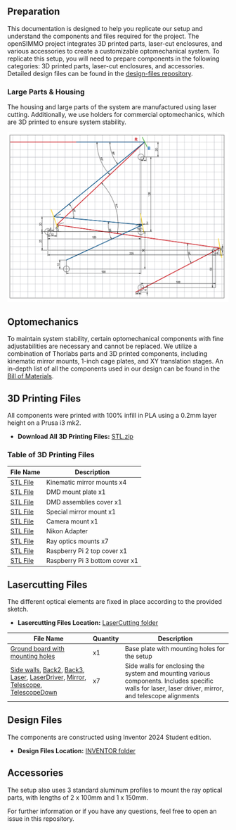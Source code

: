 ## Preparation

This documentation is designed to help you replicate our setup and understand the components and files required for the project. The openSIMMO project integrates 3D printed parts, laser-cut enclosures, and various accessories to create a customizable optomechanical system.
To replicate this setup, you will need to prepare components in the following categories: 3D printed parts, laser-cut enclosures, and accessories. Detailed design files can be found in the [design-files repository](https://github.com/openSIMMO/openSIMMO/).

### Large Parts & Housing

The housing and large parts of the system are manufactured using laser cutting. Additionally, we use holders for commercial optomechanics, which are 3D printed to ensure system stability.

![](./IMAGES/PositionDiagram.PNG)

## Optomechanics

To maintain system stability, certain optomechanical components with fine adjustabilities are necessary and cannot be replaced. We utilize a combination of Thorlabs parts and 3D printed components, including kinematic mirror mounts, 1-inch cage plates, and XY translation stages. An in-depth list of all the components used in our design can be found in the [Bill of Materials](./BillOfMaterials.md).

## 3D Printing Files

All components were printed with 100% infill in PLA using a 0.2mm layer height on a Prusa i3 mk2.

- **Download All 3D Printing Files:** [STL.zip](https://github.com/openSIMMO/openSIMMO/raw/master/STL/STL.zip)

### Table of 3D Printing Files

| File Name | Description |
|-----------|-------------|
| [STL File](https://github.com/openSIMMO/openSIMMO/tree/master/STL/Assembly_SIMMO_1_10_Mountinplate_Mirrors_v0_18.stl) | Kinematic mirror mounts x4 |
| [STL File](https://github.com/openSIMMO/openSIMMO/tree/master/STL/Assembly_SIMMO_1_Adapter_DMD_KM100_1.stl) | DMD mount plate x1 |
| [STL File](https://github.com/openSIMMO/openSIMMO/tree/master/STL/Assembly_SIMMO_1_Cover_new_7.stl) | DMD assemblies cover x1 |
| [STL File](https://github.com/openSIMMO/openSIMMO/tree/master/STL/Assembly_SIMMO_1_MCH011_FLASH_BOARD_54.stl) | Special mirror mount x1 |
| [STL File](https://github.com/openSIMMO/openSIMMO/tree/master/STL/Assembly_SIMMO_1_Nikon_Ti2E_3.stl) | Camera mount x1 |
| [STL File](https://github.com/openSIMMO/openSIMMO/tree/master/STL/Assembly_SIMMO_1_RailOptiX_Thorlabs_63.stl) | Nikon Adapter |
| [STL File](https://github.com/openSIMMO/openSIMMO/tree/master/STL/Assembly_SIMMO_1_RailOptiX_Thorlabs_69.stl) | Ray optics mounts x7 |
| [STL File](https://github.com/openSIMMO/openSIMMO/tree/master/STL/Assembly_SIMMO_1_rpi2-top_netfabb_70.stl) | Raspberry Pi 2 top cover x1 |
| [STL File](https://github.com/openSIMMO/openSIMMO/tree/master/STL/Assembly_SIMMO_1_rpi3-bottom_100mm-vesa_netfabb_71.stl) | Raspberry Pi 3 bottom cover x1 |

## Lasercutting Files

The different optical elements are fixed in place according to the provided sketch.

- **Lasercutting Files Location:** [LaserCutting folder](https://github.com/openSIMMO/openSIMMO/tree/master/LaserCutting)

| File Name | Quantity | Description |
|-----------|----------|-------------|
| [Ground board with mounting holes](https://github.com/openSIMMO/openSIMMO/blob/master/LaserCutting/BaseplateSIMMO.dxf) | x1 | Base plate with mounting holes for the setup |
| [Side walls](https://github.com/openSIMMO/openSIMMO/blob/master/LaserCutting/Sidewall_Back1.dxf), [Back2](https://github.com/openSIMMO/openSIMMO/blob/master/LaserCutting/Sidewall_Back2.dxf), [Back3](https://github.com/openSIMMO/openSIMMO/blob/master/LaserCutting/Sidewall_Back3.dxf), [Laser](https://github.com/openSIMMO/openSIMMO/blob/master/LaserCutting/Sidewall_Laser.dxf), [LaserDriver](https://github.com/openSIMMO/openSIMMO/blob/master/LaserCutting/Sidewall_LaserDriver.dxf), [Mirror](https://github.com/openSIMMO/openSIMMO/blob/master/LaserCutting/Sidewall_Mirror.dxf), [Telescope](https://github.com/openSIMMO/openSIMMO/blob/master/LaserCutting/Sidewall_Telescope.dxf), [TelescopeDown](https://github.com/openSIMMO/openSIMMO/blob/master/LaserCutting/Sidewall_TelescopeDown.dxf) | x7 | Side walls for enclosing the system and mounting various components. Includes specific walls for laser, laser driver, mirror, and telescope alignments |


## Design Files

The components are constructed using Inventor 2024 Student edition.

- **Design Files Location:** [INVENTOR folder](https://github.com/openSIMMO/openSIMMO/tree/master/INVENTOR)

## Accessories

The setup also uses 3 standard aluminum profiles to mount the ray optical parts, with lengths of 2 x 100mm and 1 x 150mm.

For further information or if you have any questions, feel free to open an issue in this repository.
